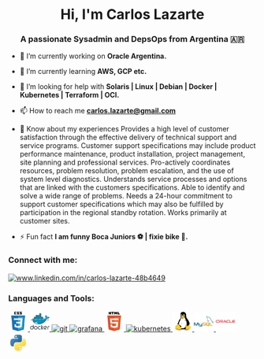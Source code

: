 <h1 align="center">Hi, I'm Carlos Lazarte</h1>
<h3 align="center">A passionate Sysadmin and DepsOps from Argentina 🇦🇷  </h3>
 
- 🔭 I’m currently working on **Oracle Argentina.**

- 🌱 I’m currently learning **AWS, GCP etc.**

- 🤝 I’m looking for help with **Solaris | Linux | Debian | Docker | Kubernetes | Terraform | OCI.**

- 📫 How to reach me **carlos.lazarte@gmail.com**

- 📄 Know about my experiences Provides a high level of customer satisfaction through the effective delivery of technical support and service programs. Customer support specifications may include product performance maintenance, product installation, project management, site planning and professional services. Pro-actively coordinates resources, problem resolution, problem escalation, and the use of system level diagnostics. Understands service processes and options that are linked with the customers specifications. Able to identify and solve a wide range of problems. Needs a 24-hour commitment to support customer specifications which may also be fulfilled by participation in the regional standby rotation. Works primarily at customer sites.

- ⚡ Fun fact **I am funny Boca Juniors ⚽ | fixie bike 🚴.**

<h3 align="left">Connect with me:</h3>
<p align="left">
<a href="https://www.linkedin.com/in/carlos-lazarte-48b4649/" target="blank"><img align="center" src="https://raw.githubusercontent.com/rahuldkjain/github-profile-readme-generator/master/src/images/icons/Social/linked-in-alt.svg" alt="www.linkedin.com/in/carlos-lazarte-48b4649" height="30" width="40" /></a>
</p>

<h3 align="left">Languages and Tools:</h3>
<p align="left"> <a href="https://www.w3schools.com/css/" target="_blank" rel="noreferrer"> <img src="https://raw.githubusercontent.com/devicons/devicon/master/icons/css3/css3-original-wordmark.svg" alt="css3" width="40" height="40"/> </a> <a href="https://www.docker.com/" target="_blank" rel="noreferrer"> <img src="https://raw.githubusercontent.com/devicons/devicon/master/icons/docker/docker-original-wordmark.svg" alt="docker" width="40" height="40"/> </a> <a href="https://git-scm.com/" target="_blank" rel="noreferrer"> <img src="https://www.vectorlogo.zone/logos/git-scm/git-scm-icon.svg" alt="git" width="40" height="40"/> </a> <a href="https://grafana.com" target="_blank" rel="noreferrer"> <img src="https://www.vectorlogo.zone/logos/grafana/grafana-icon.svg" alt="grafana" width="40" height="40"/> </a> <a href="https://www.w3.org/html/" target="_blank" rel="noreferrer"> <img src="https://raw.githubusercontent.com/devicons/devicon/master/icons/html5/html5-original-wordmark.svg" alt="html5" width="40" height="40"/> </a> <a href="https://kubernetes.io" target="_blank" rel="noreferrer"> <img src="https://www.vectorlogo.zone/logos/kubernetes/kubernetes-icon.svg" alt="kubernetes" width="40" height="40"/> </a> <a href="https://www.linux.org/" target="_blank" rel="noreferrer"> <img src="https://raw.githubusercontent.com/devicons/devicon/master/icons/linux/linux-original.svg" alt="linux" width="40" height="40"/> </a> <a href="https://www.mysql.com/" target="_blank" rel="noreferrer"> <img src="https://raw.githubusercontent.com/devicons/devicon/master/icons/mysql/mysql-original-wordmark.svg" alt="mysql" width="40" height="40"/> </a> <a href="https://www.oracle.com/" target="_blank" rel="noreferrer"> <img src="https://raw.githubusercontent.com/devicons/devicon/master/icons/oracle/oracle-original.svg" alt="oracle" width="40" height="40"/> </a> <a href="https://www.python.org" target="_blank" rel="noreferrer"> <img src="https://raw.githubusercontent.com/devicons/devicon/master/icons/python/python-original.svg" alt="python" width="40" height="40"/> </a> </p>
